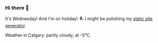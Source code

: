 ### Hi there :wave:

It's Wednesday! And I'm on holiday! :desert_island: I might be polishing my [static site generator](https://github.com/bewuethr/pandoc-bash-blog).

Weather in Calgary: partly cloudy, at -5°C.
